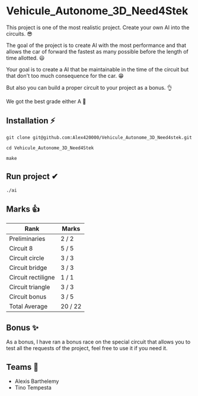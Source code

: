 # Vehicule_Autonome_3D_Need4Stek

This project is one of the most realistic project. Create your own AI into the circuits. 😎

The goal of the project is to create AI with the most performance and that allows the car of forward the fastest as many possible before the length of time allotted. 😃

Your goal is to create a AI that be maintainable in the time of the circuit but that don't too much consequence for the car. 😁

But also you can build a proper circuit to your project as a bonus. 👌

We got the best grade either A 👀

## Installation ⚡

``` git clone git@github.com:Alex420000/Vehicule_Autonome_3D_Need4stek.git ```

``` cd Vehicule_Autonome_3D_Need4Stek ```

``` make ```

## Run project ✔

```` ./ai ````

## Marks 👍
| Rank | Marks |
|-----------|-----------|
| Preliminaries | 2 / 2 |
| Circuit 8 | 5 / 5 |
| Circuit circle |	3 / 3 |
| Circuit bridge | 3 / 3 |
| Circuit rectiligne | 1 / 1 |
| Circuit triangle | 3 / 3 |
| Circuit bonus | 3 / 5 |
| Total Average | 20 / 22 |

## Bonus ✨
As a bonus, I have ran a bonus race on the special circuit that allows you to test all the requests of the project,
feel free to use it if you need it.

## Teams 🙌
* Alexis Barthelemy
* Tino Tempesta
